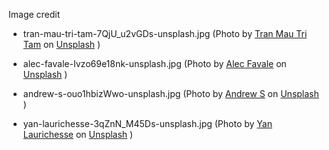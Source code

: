 Image credit

* tran-mau-tri-tam-7QjU_u2vGDs-unsplash.jpg 
(Photo by <a href="https://unsplash.com/@tranmautritam?utm_source=unsplash&utm_medium=referral&utm_content=creditCopyText">Tran Mau Tri Tam</a> on <a href="https://unsplash.com/s/photos/cat-and-dog?utm_source=unsplash&utm_medium=referral&utm_content=creditCopyText">Unsplash</a> )

* alec-favale-Ivzo69e18nk-unsplash.jpg
(Photo by <a href="https://unsplash.com/@alecfavale?utm_source=unsplash&utm_medium=referral&utm_content=creditCopyText">Alec Favale</a> on <a href="https://unsplash.com/s/photos/cat-and-dog?utm_source=unsplash&utm_medium=referral&utm_content=creditCopyText">Unsplash</a>
  )

* andrew-s-ouo1hbizWwo-unsplash.jpg
(Photo by <a href="https://unsplash.com/@sita2?utm_source=unsplash&utm_medium=referral&utm_content=creditCopyText">Andrew S</a> on <a href="https://unsplash.com/s/photos/cat-and-dog?utm_source=unsplash&utm_medium=referral&utm_content=creditCopyText">Unsplash</a> )

* yan-laurichesse-3qZnN_M45Ds-unsplash.jpg
(Photo by <a href="https://unsplash.com/@majomaya?utm_source=unsplash&utm_medium=referral&utm_content=creditCopyText">Yan Laurichesse</a> on <a href="https://unsplash.com/s/photos/cat-and-dog?utm_source=unsplash&utm_medium=referral&utm_content=creditCopyText">Unsplash</a>
  )
  